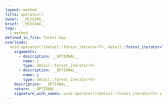 ```yaml
---
layout: method
title: operator()
owner: __MISSING__
brief: __MISSING__
tags:
  - method
defined_in_file: forest.hpp
overloads:
  void operator()(detail::forest_iterator<T>, detail::forest_iterator<T>) const:
    arguments:
      - description: __OPTIONAL__
        name: x
        type: detail::forest_iterator<T>
      - description: __OPTIONAL__
        name: y
        type: detail::forest_iterator<T>
    description: __OPTIONAL__
    return: __OPTIONAL__
    signature_with_names: void operator()(detail::forest_iterator<T> x, detail::forest_iterator<T> y) const
---
```

